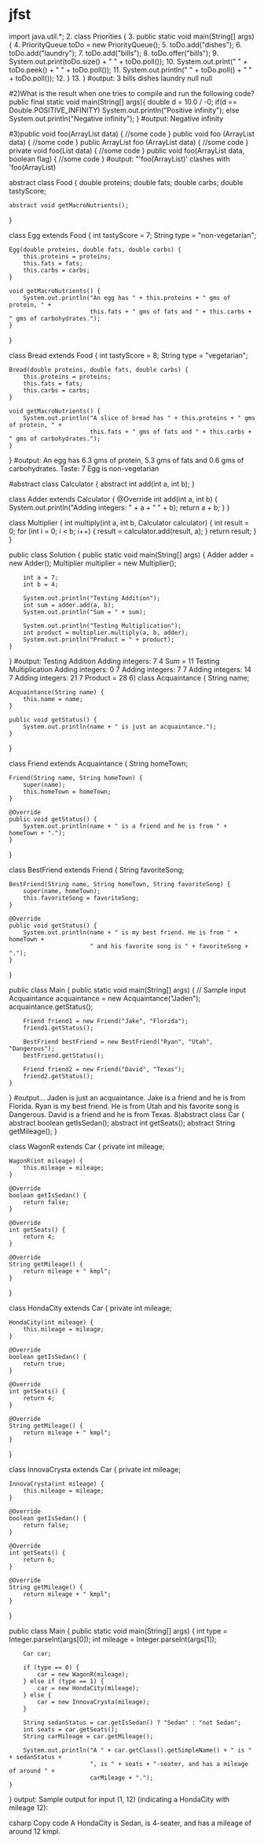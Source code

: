 # jfst
 import java.util.*;
2. class Priorities {
3. public static void main(String[] args) {
4. PriorityQueue toDo = new PriorityQueue();
5. toDo.add("dishes");
6. toDo.add("laundry");
7. toDo.add("bills");
8. toDo.offer("bills");
9. System.out.print(toDo.size() + " " + toDo.poll());
10. System.out.print(" " + toDo.peek() + " " +
toDo.poll());
11. System.out.println(" " + toDo.poll() + " " +
toDo.poll());
12. }
13. }
#output:
3 bills dishes laundry null null

#2)What is the result when one tries to compile and run the following code?
public final static void main(String[] args){
double d = 10.0 / -0;
if(d == Double.POSITIVE_INFINITY)
 System.out.println("Positive infinity");
else
System.out.println("Negative infinity");
}
#output:
Negative infinity

#3)public void foo(ArrayList<String> data)
{
 //some code
}
public void foo (ArrayList<Integer> data)
{
 //some code
}
public ArrayList<String> foo (ArrayList<String> data)
{
 //some code
}
private void foo(List<String> data)
{
 //some code
}
public void foo(ArrayList<String> data, boolean flag)
{
 //some code
}
#output:
"'foo(ArrayList)' clashes with 'foo(ArrayList)

abstract class Food {
    double proteins;
    double fats;
    double carbs;
    double tastyScore;
    
    abstract void getMacroNutrients();
}

class Egg extends Food {
    int tastyScore = 7;
    String type = "non-vegetarian";
    
    Egg(double proteins, double fats, double carbs) {
        this.proteins = proteins;
        this.fats = fats;
        this.carbs = carbs;
    }
    
    void getMacroNutrients() {
        System.out.println("An egg has " + this.proteins + " gms of protein, " +
                           this.fats + " gms of fats and " + this.carbs + " gms of carbohydrates.");
    }
}

class Bread extends Food {
    int tastyScore = 8;
    String type = "vegetarian";
    
    Bread(double proteins, double fats, double carbs) {
        this.proteins = proteins;
        this.fats = fats;
        this.carbs = carbs;
    }
    
    void getMacroNutrients() {
        System.out.println("A slice of bread has " + this.proteins + " gms of protein, " +
                           this.fats + " gms of fats and " + this.carbs + " gms of carbohydrates.");
    }
}
#output:
An egg has 6.3 gms of protein, 5.3 gms of fats and 0.6 gms of
carbohydrates.
Taste: 7
Egg is non-vegetarian

#abstract class Calculator {
    abstract int add(int a, int b);
}

class Adder extends Calculator {
    @Override
    int add(int a, int b) {
        System.out.println("Adding integers: " + a + " " + b);
        return a + b;
    }
}

class Multiplier {
    int multiply(int a, int b, Calculator calculator) {
        int result = 0;
        for (int i = 0; i < b; i++) {
            result = calculator.add(result, a);
        }
        return result;
    }
}

public class Solution {
    public static void main(String[] args) {
        Adder adder = new Adder();
        Multiplier multiplier = new Multiplier();

        int a = 7;
        int b = 4;

        System.out.println("Testing Addition");
        int sum = adder.add(a, b);
        System.out.println("Sum = " + sum);

        System.out.println("Testing Multiplication");
        int product = multiplier.multiply(a, b, adder);
        System.out.println("Product = " + product);
    }
}
#output:
Testing Addition
Adding integers: 7 4
Sum = 11
Testing Multiplication
Adding integers: 0 7
Adding integers: 7 7
Adding integers: 14 7
Adding integers: 21 7
Product = 28
6)
class Acquaintance {
    String name;

    Acquaintance(String name) {
        this.name = name;
    }

    public void getStatus() {
        System.out.println(name + " is just an acquaintance.");
    }
}

class Friend extends Acquaintance {
    String homeTown;

    Friend(String name, String homeTown) {
        super(name);
        this.homeTown = homeTown;
    }

    @Override
    public void getStatus() {
        System.out.println(name + " is a friend and he is from " + homeTown + ".");
    }
}

class BestFriend extends Friend {
    String favoriteSong;

    BestFriend(String name, String homeTown, String favoriteSong) {
        super(name, homeTown);
        this.favoriteSong = favoriteSong;
    }

    @Override
    public void getStatus() {
        System.out.println(name + " is my best friend. He is from " + homeTown +
                           " and his favorite song is " + favoriteSong + ".");
    }
}

public class Main {
    public static void main(String[] args) {
        // Sample input
        Acquaintance acquaintance = new Acquaintance("Jaden");
        acquaintance.getStatus();

        Friend friend1 = new Friend("Jake", "Florida");
        friend1.getStatus();

        BestFriend bestFriend = new BestFriend("Ryan", "Utah", "Dangerous");
        bestFriend.getStatus();

        Friend friend2 = new Friend("David", "Texas");
        friend2.getStatus();
    }
}
#output...
Jaden is just an acquaintance.
Jake is a friend and he is from Florida.
Ryan is my best friend. He is from Utah and his favorite song is Dangerous.
David is a friend and he is from Texas.
8)abstract class Car {
    abstract boolean getIsSedan();
    abstract int getSeats();
    abstract String getMileage();
}

class WagonR extends Car {
    private int mileage;

    WagonR(int mileage) {
        this.mileage = mileage;
    }

    @Override
    boolean getIsSedan() {
        return false;
    }

    @Override
    int getSeats() {
        return 4;
    }

    @Override
    String getMileage() {
        return mileage + " kmpl";
    }
}

class HondaCity extends Car {
    private int mileage;

    HondaCity(int mileage) {
        this.mileage = mileage;
    }

    @Override
    boolean getIsSedan() {
        return true;
    }

    @Override
    int getSeats() {
        return 4;
    }

    @Override
    String getMileage() {
        return mileage + " kmpl";
    }
}

class InnovaCrysta extends Car {
    private int mileage;

    InnovaCrysta(int mileage) {
        this.mileage = mileage;
    }

    @Override
    boolean getIsSedan() {
        return false;
    }

    @Override
    int getSeats() {
        return 6;
    }

    @Override
    String getMileage() {
        return mileage + " kmpl";
    }
}

public class Main {
    public static void main(String[] args) {
        int type = Integer.parseInt(args[0]);
        int mileage = Integer.parseInt(args[1]);

        Car car;

        if (type == 0) {
            car = new WagonR(mileage);
        } else if (type == 1) {
            car = new HondaCity(mileage);
        } else {
            car = new InnovaCrysta(mileage);
        }

        String sedanStatus = car.getIsSedan() ? "Sedan" : "not Sedan";
        int seats = car.getSeats();
        String carMileage = car.getMileage();

        System.out.println("A " + car.getClass().getSimpleName() + " is " + sedanStatus +
                           ", is " + seats + "-seater, and has a mileage of around " +
                           carMileage + ".");
    }
}
output:
Sample output for input (1, 12) (indicating a HondaCity with mileage 12):

csharp
Copy code
A HondaCity is Sedan, is 4-seater, and has a mileage of around 12 kmpl.

